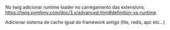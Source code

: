 No twig adicionar runtime loader no carregamento das extensions.
https://twig.symfony.com/doc/3.x/advanced.html#definition-vs-runtime

Adicionar sistema de cache igual do framework antigo (file, redis, apc etc...)
